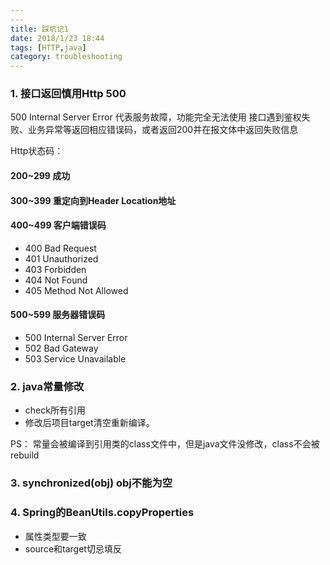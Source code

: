 ```yaml
---
---
title: 踩坑记1
date: 2018/1/23 18:44
tags: [HTTP,java]
category: troubleshooting
---
```


### 1. 接口返回慎用Http 500
500  Internal Server Error 代表服务故障，功能完全无法使用
接口遇到鉴权失败、业务异常等返回相应错误码，或者返回200并在报文体中返回失败信息

Http状态码：
#### 200~299 成功
#### 300~399 重定向到Header Location地址
#### 400~499 客户端错误码
- 400 Bad Request
- 401 Unauthorized 
- 403 Forbidden
- 404 Not Found
- 405 Method Not Allowed
#### 500~599 服务器错误码
- 500 Internal Server Error
- 502 Bad Gateway
- 503 Service Unavailable

### 2. java常量修改
- check所有引用
- 修改后项目target清空重新编译。

PS： 常量会被编译到引用类的class文件中，但是java文件没修改，class不会被rebuild

### 3. synchronized(obj) obj不能为空

### 4. Spring的BeanUtils.copyProperties
- 属性类型要一致
- source和target切忌填反
